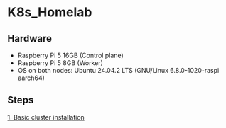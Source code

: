 # K8s_Homelab

## Hardware
- Raspberry Pi 5 16GB (Control plane)
- Raspberry Pi 5 8GB (Worker)
- OS on both nodes: Ubuntu 24.04.2 LTS (GNU/Linux 6.8.0-1020-raspi aarch64)

## Steps

[1. Basic cluster installation](/01_Installation/Installation.md)
